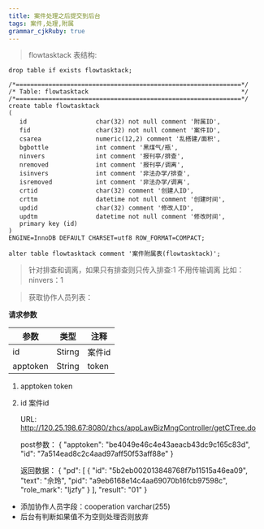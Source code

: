 ```yaml
---
title: 案件处理之后提交到后台 
tags: 案件,处理,附属
grammar_cjkRuby: true
---
```


> flowtasktack 表结构: 


    drop table if exists flowtasktack;

    /*==============================================================*/
    /* Table: flowtasktack                                          */
    /*==============================================================*/
    create table flowtasktack
    (
       id                   char(32) not null comment '附属ID',
       fid                  char(32) not null comment '案件ID',
       csarea               numeric(12,2) comment '乱搭建/面积',
       bgbottle             int comment '黑煤气/瓶',
       ninvers              int comment '报刊亭/排查',
       nremoved             int comment '报刊亭/调离',
       isinvers             int comment '非法办学/排查',
       isremoved            int comment '非法办学/调离',
       crtid                char(32) comment '创建人ID',
       crttm                datetime not null comment '创建时间',
       updid                char(32) comment '修改人ID',
       updtm                datetime not null comment '修改时间',
       primary key (id)
    )
    ENGINE=InnoDB DEFAULT CHARSET=utf8 ROW_FORMAT=COMPACT;

    alter table flowtasktack comment '案件附属表(flowtasktack)';


> 针对排查和调离，如果只有排查则只传入排查:1 不用传输调离
> 比如：ninvers：1


>获取协作人员列表：

**请求参数**

| 参数 | 类型 | 注释  |
| -------- | ------ | ------ |
| id       | Stirng | 案件id |
| apptoken | String | token  |

 1. apptoken token
 2. id 案件id

    URL: http://120.25.198.67:8080/zhcs/appLawBizMngController/getCTree.do
    
      post参数：
    {
    "apptoken": "be4049e46c4e43aeacb43dc9c165c83d",
    "id": "7a514ead8c2c4aad97aff50f53aff88e"
    }

    返回数据：
    {
    "pd": [
        {
            "id": "5b2eb002013848768f7b11515a46ea09", 
            "text": "佘玲", 
            "pid": "a9eb6168e14c4aa69070b16fcb97598c", 
            "role_mark": "ljzfy"
        }
    ], 
    "result": "01"
}

 - 添加协作人员字段：cooperation varchar(255)
 -  后台有判断如果值不为空则处理否则放弃

